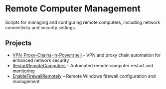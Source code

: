 # Remote Computer Management

Scripts for managing and configuring remote computers, including network connectivity and security settings.

## Projects
- [VPN-Proxy-Chains-In-Powershell](./VPN-Proxy-Chains-In-Powershell/) – VPN and proxy chain automation for enhanced network security
- [RestartRemoteComputers](./RestartRemoteComputers/) – Automated remote computer restart and monitoring
- [EnableFirewallRemotely](./EnableFirewallRemotely/) – Remote Windows firewall configuration and management